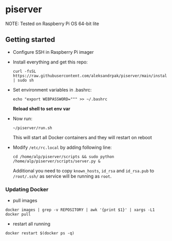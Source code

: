 # piserver

NOTE: Tested on Raspberry Pi OS 64-bit lite

## Getting started

* Configure SSH in Raspberry Pi imager
* Install everything and get this repo:
  ```shell
  curl -fsSL https://raw.githubusercontent.com/aleksandrpak/piserver/main/install.sh | sudo sh
  ```
* Set environment variables in .bashrc:
  ```shell
  echo "export WEBPASSWORD=""" >> ~/.bashrc
  ```
  **Reload shell to set env var**
* Now run:
  ```shell
  ~/piserver/run.sh
  ```
  This will start all Docker containers and they will restart on reboot

* Modify `/etc/rc.local` by adding following line:
  ```shell
  cd /home/alp/piserver/scripts && sudo python /home/alp/piserver/scripts/server.py &
  ```

  Additional you need to copy `known_hosts`, `id_rsa` and `id_rsa.pub` to `/root/.ssh/` as service will be running as `root`.

### Updating Docker

- pull images
```
docker images | grep -v REPOSITORY | awk '{print $1}' | xargs -L1 docker pull
```
- restart all running
```
docker restart $(docker ps -q)
```
